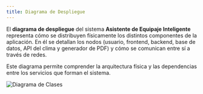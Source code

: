 ```yaml
---
title: Diagrama de Despliegue
---
```


El **diagrama de despliegue** del sistema **Asistente de Equipaje Inteligente** representa cómo se distribuyen físicamente los distintos componentes de la aplicación. En él se detallan los nodos (usuario, frontend, backend, base de datos, API del clima y generador de PDF) y cómo se comunican entre sí a través de redes.

Este diagrama permite comprender la arquitectura física y las dependencias entre los servicios que forman el sistema.

![Diagrama de Clases](/imagenes/despliegue.png) 

